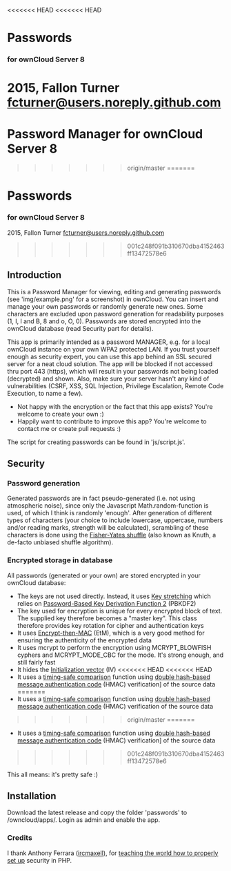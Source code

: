 <<<<<<< HEAD
<<<<<<< HEAD
# Passwords
### for ownCloud Server 8
2015, Fallon Turner <fcturner@users.noreply.github.com>
=======
# Password Manager for ownCloud Server 8
>>>>>>> origin/master
=======
# Passwords
### for ownCloud Server 8
2015, Fallon Turner <fcturner@users.noreply.github.com>
>>>>>>> 001c248f091b310670dba4152463ff13472578e6

## Introduction
This is a Password Manager for viewing, editing and generating passwords (see 'img/example.png' for a screenshot) in ownCloud. You can insert and manage your own passwords or randomly generate new ones. Some characters are excluded upon password generation for readability purposes (1, I, l and B, 8 and o, O, 0). Passwords are stored encrypted into the ownCloud database (read Security part for details). 

This app is primarily intended as a password MANAGER, e.g. for a local ownCloud instance on your own WPA2 protected LAN. If you trust yourself enough as security expert, you can use this app behind an SSL secured server for a neat cloud solution. The app will be blocked if not accessed thru port 443 (https), which will result in your passwords not being loaded (decrypted) and shown. Also, make sure your server hasn't any kind of vulnerabilities (CSRF, XSS, SQL Injection, Privilege Escalation, Remote Code Execution, to name a few). 

* Not happy with the encryption or the fact that this app exists? You're welcome to create your own :)
* Happily want to contribute to improve this app? You're welcome to contact me or create pull requests :)

The script for creating passwords can be found in 'js/script.js'.

## Security
### Password generation
Generated passwords are in fact pseudo-generated (i.e. not using atmospheric noise), since only the Javascript Math.random-function is used, of which I think is randomly 'enough'. After generation of different types of characters (your choice to include lowercase, uppercase, numbers and/or reading marks, strength will be calculated), scrambling of these characters is done using the [Fisher-Yates shuffle](http://en.wikipedia.org/wiki/Fisher%E2%80%93Yates_shuffle) (also known as Knuth, a de-facto unbiased shuffle algorithm).
### Encrypted storage in database
All passwords (generated or your own) are stored encrypted in your ownCloud database:
* The keys are not used directly. Instead, it uses [Key stretching](http://en.wikipedia.org/wiki/Key_stretching) which relies on [Password-Based Key Derivation Function 2](http://en.wikipedia.org/wiki/PBKDF2) (PBKDF2)
* The key used for encryption is unique for every encrypted block of text. The supplied key therefore becomes a "master key". This class therefore provides key rotation for cipher and authentication keys
* It uses [Encrypt-then-MAC](http://en.wikipedia.org/wiki/Authenticated_encryption#Approaches_to_Authenticated_Encryption) (EtM), which is a very good method for ensuring the authenticity of the encrypted data
* It uses mcrypt to perform the encryption using MCRYPT_BLOWFISH cyphers and MCRYPT_MODE_CBC for the mode. It's strong enough, and still fairly fast
* It hides the [Initialization vector](http://en.wikipedia.org/wiki/Initialization_vector) (IV)
<<<<<<< HEAD
<<<<<<< HEAD
* It uses a [timing-safe comparison](http://blog.ircmaxell.com/2014/11/its-all-about-time.html) function using [double hash-based message authentication code](http://en.wikipedia.org/wiki/Hash-based_message_authentication_code) (HMAC) verification] of the source data
=======
* It uses a [timing-safe comparison]() function using [double hash-based message authentication code](http://en.wikipedia.org/wiki/Hash-based_message_authentication_code) (HMAC) verification of the source data
>>>>>>> origin/master
=======
* It uses a [timing-safe comparison](http://blog.ircmaxell.com/2014/11/its-all-about-time.html) function using [double hash-based message authentication code](http://en.wikipedia.org/wiki/Hash-based_message_authentication_code) (HMAC) verification] of the source data
>>>>>>> 001c248f091b310670dba4152463ff13472578e6

This all means: it's pretty safe :)

## Installation
Download the latest release and copy the folder 'passwords' to /owncloud/apps/. Login as admin and enable the app.

### Credits
I thank Anthony Ferrara ([ircmaxell](http://careers.stackoverflow.com/ircmaxell)), for [teaching the world how to properly set up](http://stackoverflow.com/questions/5089841/two-way-encryption-i-need-to-store-passwords-that-can-be-retrieved/5093422#5093422) security in PHP.
